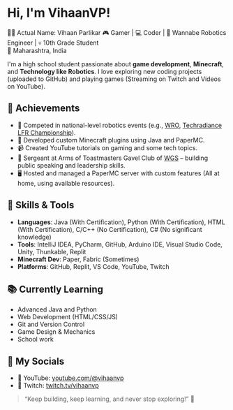 # Hi, I'm VihaanVP!

👋🏼 Actual Name: Vihaan Parlikar
🎮 Gamer | 💻 Coder | 🧠 Wannabe Robotics Engineer | 💀 10th Grade Student  
📍 Maharashtra, India

I'm a high school student passionate about **game development**, **Minecraft**, and **Technology like Robotics**. I love exploring new coding projects (uploaded to GitHub) and playing games (Streaming on Twitch and Videos on YouTube).

## 🚀 Achievements
- 🤖 Competed in national-level robotics events (e.g., [WRO](https://wroindia.org/season-2024/), [Techradiance LFR Championship](https://techradiance.in/line-follower-robot-competition/)).
- 🧱 Developed custom Minecraft plugins using Java and PaperMC.
- 📹 Created YouTube tutorials on gaming and some tech topics.
- 🏅 Sergeant at Arms of Toastmasters Gavel Club of [WGS](https://wockhardtglobalschool.com/) – building public speaking and leadership skills.
- 🖥️ Hosted and managed a PaperMC server with custom features (All at home, using available resources).

## 💼 Skills & Tools
- **Languages**: Java (With Certification), Python (With Certification), HTML (With Certification), C/C++ (No Certification), C# (No significant knowledge)
- **Tools**: IntelliJ IDEA, PyCharm, GitHub, Arduino IDE, Visual Studio Code, Unity, Thunkable, Replit
- **Minecraft Dev**: Paper, Fabric (Sometimes)
- **Platforms**: GitHub, Replit, VS Code, YouTube, Twitch

## 📚 Currently Learning
- Advanced Java and Python
- Web Development (HTML/CSS/JS)
- Git and Version Control
- Game Design & Mechanics
- School work

## 🔗 My Socials
- 🔶 YouTube: [youtube.com/@vihaanvp](https://youtube.com/@vihaanvp)
- 🔷 Twitch: [twitch.tv/vihaanvp](https://twitch.tv/vihaanvp)

> “Keep building, keep learning, and never stop exploring!” 🚀
